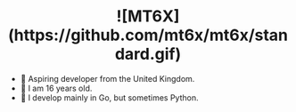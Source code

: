 <h1 align="center">
![MT6X](https://github.com/mt6x/mt6x/standard.gif)
</h1>

- 🌱 Aspiring developer from the United Kingdom.
- 🌱 I am 16 years old.
- 🌱 I develop mainly in Go, but sometimes Python.
